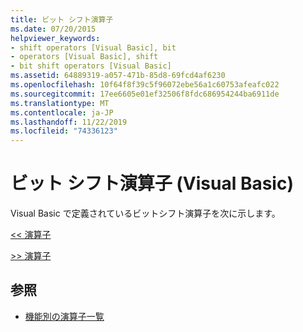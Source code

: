 ```yaml
---
title: ビット シフト演算子
ms.date: 07/20/2015
helpviewer_keywords:
- shift operators [Visual Basic], bit
- operators [Visual Basic], shift
- bit shift operators [Visual Basic]
ms.assetid: 64889319-a057-471b-85d8-69fcd4af6230
ms.openlocfilehash: 10f64f8f39c5f96072ebe56a1c60753afeafc022
ms.sourcegitcommit: 17ee6605e01ef32506f8fdc686954244ba6911de
ms.translationtype: MT
ms.contentlocale: ja-JP
ms.lasthandoff: 11/22/2019
ms.locfileid: "74336123"
---
```

# <a name="bit-shift-operators-visual-basic"></a>ビット シフト演算子 (Visual Basic)
Visual Basic で定義されているビットシフト演算子を次に示します。  
  
 [<\< 演算子](../../../visual-basic/language-reference/operators/left-shift-operator.md)  
  
 [>> 演算子](../../../visual-basic/language-reference/operators/right-shift-operator.md)  
  
## <a name="see-also"></a>参照

- [機能別の演算子一覧](../../../visual-basic/language-reference/operators/operators-listed-by-functionality.md)
